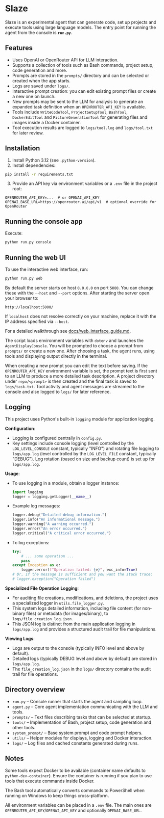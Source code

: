 # Slaze

Slaze is an experimental agent that can generate code, set up projects and execute tools using large language models. The entry point for running the agent from the console is **`run.py`**.

## Features

- Uses OpenAI or OpenRouter API for LLM interaction.
- Supports a collection of tools such as Bash commands, project setup, code generation and more.
- Prompts are stored in the `prompts/` directory and can be selected or created when the app starts.
- Logs are saved under `logs/`.
- Interactive prompt creation: you can edit existing prompt files or create a new one on launch.
- New prompts may be sent to the LLM for analysis to generate an expanded task definition when an
  `OPENROUTER_API_KEY` is available.
- Tools include `WriteCodeTool`, `ProjectSetupTool`, `BashTool`, `DockerEditTool` and
  `PictureGenerationTool` for generating files and images inside a Docker container.
- Tool execution results are logged to `logs/tool.log` and `logs/tool.txt` for later review.

## Installation

1. Install Python 3.12 (see `.python-version`).
2. Install dependencies:

```bash
pip install -r requirements.txt
```

3. Provide an API key via environment variables or a `.env` file in the project root:

```
OPENROUTER_API_KEY=...  # or OPENAI_API_KEY
OPENAI_BASE_URL=https://openrouter.ai/api/v1  # optional override for OpenRouter
```

## Running the console app

Execute:

```bash
python run.py console
```

## Running the web UI

To use the interactive web interface, run:


```bash
python run.py web
```

By default the server starts on host `0.0.0.0` on port `5000`. You can change these with the `--host` and `--port` options. After starting the server open your browser to:

```
http://localhost:5000/
```

If `localhost` does not resolve correctly on your machine, replace it with the IP address specified via `--host`.

For a detailed walkthrough see [docs/web_interface_guide.md](docs/web_interface_guide.md).

The script loads environment variables with `dotenv` and launches the `AgentDisplayConsole`. You will be prompted to choose a prompt from `prompts/` or create a new one. After choosing a task, the agent runs, using tools and displaying output directly in the terminal.

When creating a new prompt you can edit the text before saving. If the
`OPENROUTER_API_KEY` environment variable is set, the prompt text is first sent
to an LLM to produce a more detailed task description. A project directory under
`repo/<prompt>` is then created and the final task is saved to `logs/task.txt`.
Tool activity and agent messages are streamed to the console and also logged to
`logs/` for later reference.

## Logging

This project uses Python's built-in `logging` module for application logging.

**Configuration**:
*   Logging is configured centrally in `config.py`.
*   Key settings include console logging (level controlled by the `LOG_LEVEL_CONSOLE` constant, typically "INFO") and rotating file logging to `logs/app.log` (level controlled by the `LOG_LEVEL_FILE` constant, typically "DEBUG"). Log rotation (based on size and backup count) is set up for `logs/app.log`.

**Usage**:
*   To use logging in a module, obtain a logger instance:
    ```python
    import logging
    logger = logging.getLogger(__name__)
    ```
*   Example log messages:
    ```python
    logger.debug("Detailed debug information.")
    logger.info("An informational message.")
    logger.warning("A warning occurred.")
    logger.error("An error occurred.")
    logger.critical("A critical error occurred.")
    ```
*   To log exceptions:
    ```python
    try:
        # ... some operation ...
        pass
    except Exception as e:
        logger.error(f"Operation failed: {e}", exc_info=True)
    # Or, if the message is sufficient and you want the stack trace:
    # logger.exception("Operation failed")
    ```

**Specialized File Operation Logging**:
*   For auditing file creations, modifications, and deletions, the project uses a specialized logger in `utils.file_logger.py`.
*   This system logs detailed information, including file content (for non-binary files) or metadata (for images/binary), to `logs/file_creation_log.json`.
*   This JSON log is distinct from the main application logging in `logs/app.log` and provides a structured audit trail for file manipulations.

**Viewing Logs**:
*   Logs are output to the console (typically INFO level and above by default).
*   Detailed logs (typically DEBUG level and above by default) are stored in `logs/app.log`.
*   The `file_creation_log.json` in the `logs/` directory contains the audit trail for file operations.

## Directory overview

- `run.py` – Console runner that starts the agent and sampling loop.
- `agent.py` – Core agent implementation communicating with the LLM and tools.
- `prompts/` – Text files describing tasks that can be selected at startup.
- `tools/` – Implementation of Bash, project setup, code generation and other tools.
- `system_prompt/` – Base system prompt and code prompt helpers.
- `utils/` – Helper modules for displays, logging and Docker interaction.
- `logs/` – Log files and cached constants generated during runs.

## Notes

Some tools expect Docker to be available (container name defaults to
`python-dev-container`). Ensure the container is running if you plan to use tools
that execute commands inside Docker.

The Bash tool automatically converts commands to PowerShell when running on
Windows to keep things cross-platform.

All environment variables can be placed in a `.env` file. The main ones are
`OPENROUTER_API_KEY`/`OPENAI_API_KEY` and optionally `OPENAI_BASE_URL`.

